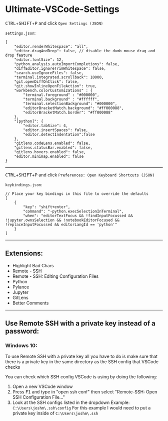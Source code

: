 # Ultimate-VSCode-Settings
<kbd>CTRL</kbd>+<kbd>SHIFT</kbd>+<kbd>P</kbd> and click `Open Settings (JSON)`

`settings.json`:
```
{
    "editor.renderWhitespace": "all",
    "editor.dragAndDrop": false, // disable the dumb mouse drag and drop feature
    "editor.fontSize": 12,
    "python.analysis.autoImportCompletions": false,
    "diffEditor.ignoreTrimWhitespace": false,
    "search.useIgnoreFiles": false,
    "terminal.integrated.scrollback": 10000,
    "git.openDiffOnClick": false,
    "git.showInlineOpenFileAction": true,
    "workbench.colorCustomizations" : {
        "terminal.foreground" : "#000000",
        "terminal.background" : "#ffffff",
        "terminal.selectionBackground": "#000000",
        "editorBracketMatch.background": "#ff000088",
        "editorBracketMatch.border": "#ff000088"
    },
    "[python]": {
        "editor.tabSize": 4,
        "editor.insertSpaces": false,
        "editor.detectIndentation":false
    },
    "gitlens.codeLens.enabled": false,
    "gitlens.statusBar.enabled": false,
    "gitlens.hovers.enabled": false,
    "editor.minimap.enabled": false
}
```

---
<kbd>CTRL</kbd>+<kbd>SHIFT</kbd>+<kbd>P</kbd> and click `Preferences: Open Keyboard Shortcuts (JSON)`

`keybindings.json`:
```
// Place your key bindings in this file to override the defaults
[
    {
        "key": "shift+enter",
        "command": "-python.execSelectionInTerminal",
        "when": "editorTextFocus && !findInputFocussed && !jupyter.ownsSelection && !notebookEditorFocused && !replaceInputFocussed && editorLangId == 'python'"
    }
]
```

---

## Extensions:
- Highlight Bad Chars
- Remote - SSH
- Remote - SSH: Editing Configuration Files
- Python
- Pylance
- Jupyter
- GitLens
- Better Comments

---

## Use Remote SSH with a private key instead of a password:

### Windows 10:
To use Remote SSH with a private key all you have to do is make sure that there is a private key in the same directory as the SSH config that VSCode checks

You can check which SSH config VSCode is using by doing the following:
1. Open a new VSCode window
2. Press <kbd>F1</kbd> and type in "open ssh conf" then select "Remote-SSH: Open SSH Configuration File..."
3. Look at the SSH configs listed in the dropdown
    Example: `C:\Users\joshm\.ssh\config`
    For this example I would need to put a private key inside of `C:\Users\joshm\.ssh`
